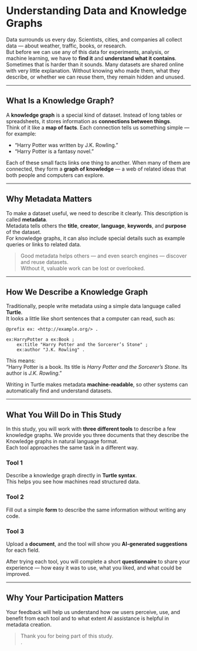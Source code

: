 # Understanding Data and Knowledge Graphs

Data surrounds us every day. Scientists, cities, and companies all collect data — about weather, traffic, books, or research.  
But before we can use any of this data for experiments, analysis, or machine learning, we have to **find it** and **understand what it contains**.  
Sometimes that is harder than it sounds. Many datasets are shared online with very little explanation. Without knowing who made them, what they describe, or whether we can reuse them, they remain hidden and unused.

---

## What Is a Knowledge Graph?

A **knowledge graph** is a special kind of dataset. Instead of long tables or spreadsheets, it stores information as **connections between things**.  
Think of it like a **map of facts**. Each connection tells us something simple — for example:

- “Harry Potter was written by J.K. Rowling.”  
- “Harry Potter is a fantasy novel.”  

Each of these small facts links one thing to another. When many of them are connected, they form a **graph of knowledge** — a web of related ideas that both people and computers can explore.

---

## Why Metadata Matters

To make a dataset useful, we need to describe it clearly. This description is called **metadata**.  
Metadata tells others the **title**, **creator**, **language**, **keywords**, and **purpose** of the dataset.  
For knowledge graphs, it can also include special details such as example queries or links to related data.

> Good metadata helps others — and even search engines — discover and reuse datasets.  
> Without it, valuable work can be lost or overlooked.

---

## How We Describe a Knowledge Graph

Traditionally, people write metadata using a simple data language called **Turtle**.  
It looks a little like short sentences that a computer can read, such as:

```turtle
@prefix ex: <http://example.org/> .

ex:HarryPotter a ex:Book ;
    ex:title "Harry Potter and the Sorcerer’s Stone" ;
    ex:author "J.K. Rowling" .
```

This means:  
“Harry Potter is a book. Its title is *Harry Potter and the Sorcerer’s Stone*. Its author is *J.K. Rowling*.”

Writing in Turtle makes metadata **machine-readable**, so other systems can automatically find and understand datasets.

---

## What You Will Do in This Study

In this study, you will work with **three different tools** to describe a few knowledge graphs. We provide you three documents that they describe the Knowledge graphs in natural language format.  
Each tool approaches the same task in a different way.

### Tool 1
Describe a knowledge graph directly in **Turtle syntax**.  
This helps you see how machines read structured data.

### Tool 2
Fill out a simple **form** to describe the same information without writing any code.

### Tool 3
Upload a **document**, and the tool will show you **AI-generated suggestions** for each field.

After trying each tool, you will complete a short **questionnaire** to share your experience — how easy it was to use, what you liked, and what could be improved.

---

## Why Your Participation Matters

Your feedback will help us understand how ow users perceive, use, and benefit from each tool and to what extent AI assistance is helpful in metadata creation. 

> Thank you for being part of this study.  
.

